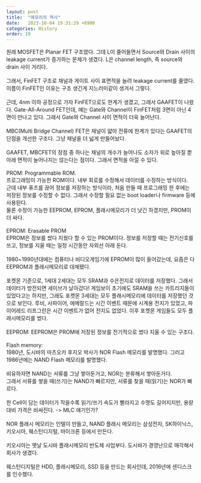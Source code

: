 ```yaml
---
layout: post
title:  "메모리의 역사"
date:   2023-10-04 19:31:29 +0900
categories: History
order: 19
---
```


원래 MOSFET은 Planar FET 구조였다. 그데 L이 줄어들면서 Source와 Drain 사이의 leakage current가 증가하는 문제가 생겼다. L은 channel length, 즉 source와 drain 사이 거리다.<br>
<br>
그래서, FinFET 구조로 채널과 게이트 사이 표면적을 늘려 leakage current를 줄였다. 이름이 FinFET인 이유는 구조 생긴게 지느러미같이 생겨서 그렇다.<br>
<br>
근데, 4nm 이하 공정으로 가자 FinFET으로도 한계가 생겼고, 그래서 GAAFET이 나왔다. Gate-All-Around FET인데, 얘는 Gate와 Channel이 FinFET처럼 3면이 아닌 4면이 만나고 있다. 그래서 Gate와 Channel 사이 면적이 더욱 늘어난다.<br>
<br>
MBC(Multi Bridge Channel) FET은 채널이 얇아 전류에 한계가 있다는 GAAFET의 단점을 개선한 구조다. 그냥 채널을 더 넓게 만들어놨다.<br>
<br>
GAAFET, MBCFET의 장점 중 하나는 채널의 개수가 늘어나도 소자가 위로 높아질 뿐 아래 면적이 늘어나지는 않는다는 점이다. 그래서 면적을 아낄 수 있다.<br>
<br>
PROM: Programmable ROM.<br>
프로그래밍이 가능한 ROM이다. 내부 회로를 수정해서 데이터를 수정하는 방식이다.<br>
근데 내부 퓨즈를 끊어 정보를 저장하는 방식이라, 처음 만들 때 프로그래밍 한 후에는 저장된 정보를 수정할 수 없다. 그래서 수정할 필요 없는 boot loader나 firmware 등에 사용된다.<br>
물론 수정이 가능한 EEPROM, EPROM, 플래시메모리가 더 낫긴 하겠지만, PROM이 더 싸다.<br>
<br>
EPROM: Erasable PROM<br>
EPROM은 정보를 썼다 지웠다 할 수 있는 PROM이다. 정보를 저장할 때는 전기신호를 쓰고, 정보를 지울 때는 일정 시간동안 자외선 아래 둔다.<br>
<br>
1980~1990년대에는 컴퓨터나 비디오게임기에 EPROM이 많이 들어갔는데, 요즘은 다 EEPROM과 플래시메모리로 대체됐다.<br>
<br>
포켓몬 기준으로, 1세대 2세대는 모두 SRAM과 수은전지로 데이터를 저장했다. 그래서 데이터가 방전되면 세이브가 날아갔다! 게임보이 초기에도 SRAM을 쓰는 카트리지들이 있었다고는 하지만, 그래도 포켓몬 3세대는 모두 플래시메모리에 데이터를 저장했던 것으로 보인다. 루비, 사파이어, 에메랄드는 시간 이벤트 때문에 시계용 전지가 있었고, 파이어레드 리프그린은 시간 이벤트가 없어 전지도 없었다. 이후 포켓몬 게임들도 모두 플래시메모리를 썼다.<br>
<br>
EEPROM: EEPROM은 PROM에 저장된 정보를 전기적으로 썼다 지울 수 있는 구조다.<br>
<br>
Flash memory:<br>
1980년, 도시바의 마츠오카 후지오 박사가 NOR Flash 메모리를 발명했다. 그러고 1986년에는 NAND Flash 메모리를 발명했다.<br>
<br>
비유하자면 NAND는 서류를 그냥 쌓아둔거고, NOR는 분류해서 쌓아둔거다.<br>
그래서 서류를 쌓을 때(쓰기)는 NAND가 빠르지만, 서류를 찾을 때(읽기)는 NOR가 빠르다.<br>
<br>
한 Cell이 담는 데이터가 작을수록 읽기/쓰기 속도가 빨라지고 수명도 길어지지만, 용량 대비 가격은 비싸진다. -> MLC 얘기인가?<br>
<br>
NOR 플래시 메모리는 인텔이 만들고, NAND 플래시 메모리는 삼성전자, SK하이닉스, 키오시아, 웨스턴디지털, 마이크론 등에서 만든다.<br>
<br>
키오시아는 옛날 도시바 플래시메모리 반도체 사업부다. 도시바가 경영난으로 매각해서 회사가 생겼다.<br>
<br>
웨스턴디지털은 HDD, 플래시메모리, SSD 등을 만드는 회사인데, 2016년에 샌디스크를 인수했다.<br>
